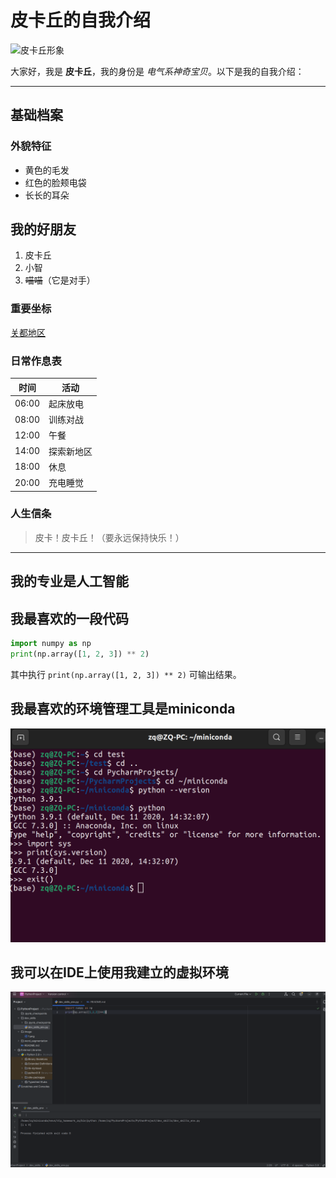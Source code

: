 # 皮卡丘的自我介绍

<img src="https://i.ebayimg.com/images/g/1UcAAOSwE0peliLG/s-l1600.webp" width="200" alt="皮卡丘形象">

大家好，我是 **皮卡丘**，我的身份是 *电气系神奇宝贝*。以下是我的自我介绍：

---

## 基础档案

### 外貌特征
- 黄色的毛发
- 红色的脸颊电袋
- 长长的耳朵

## 我的好朋友
1. 皮卡丘
2. 小智
3. ~~喵喵~~（它是对手）

### 重要坐标
[关都地区](https://pokemon.fandom.com/wiki/Kanto_Region)

### 日常作息表
| 时间  | 活动         |
|------|------------|
| 06:00 | 起床放电     |
| 08:00 | 训练对战     |
| 12:00 | 午餐        |
| 14:00 | 探索新地区   |
| 18:00 | 休息        |
| 20:00 | 充电睡觉     |

### 人生信条
> 皮卡！皮卡丘！（要永远保持快乐！）

---

## 我的专业是人工智能

## 我最喜欢的一段代码
```python
import numpy as np 
print(np.array([1, 2, 3]) ** 2)
```
其中执行 `print(np.array([1, 2, 3]) ** 2)` 可输出结果。

## 我最喜欢的环境管理工具是miniconda

<img src="image/1.png" width="800" alt="01 环境搭建的截图一">

## 我可以在IDE上使用我建立的虚拟环境

<img src="image/2.png" width="800" alt="02 IDE 环境截图">

